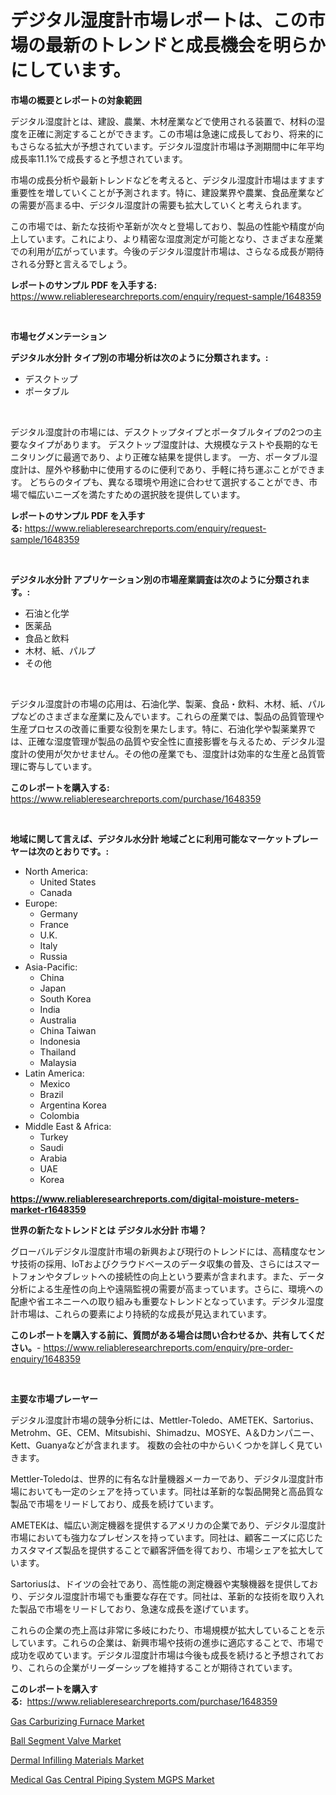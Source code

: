 <p><h1>デジタル湿度計市場レポートは、この市場の最新のトレンドと成長機会を明らかにしています。</h1></p><p><strong>市場の概要とレポートの対象範囲</strong></p>
<p><p>デジタル湿度計とは、建設、農業、木材産業などで使用される装置で、材料の湿度を正確に測定することができます。この市場は急速に成長しており、将来的にもさらなる拡大が予想されています。デジタル湿度計市場は予測期間中に年平均成長率11.1%で成長すると予想されています。</p><p>市場の成長分析や最新トレンドなどを考えると、デジタル湿度計市場はますます重要性を増していくことが予測されます。特に、建設業界や農業、食品産業などの需要が高まる中、デジタル湿度計の需要も拡大していくと考えられます。</p><p>この市場では、新たな技術や革新が次々と登場しており、製品の性能や精度が向上しています。これにより、より精密な湿度測定が可能となり、さまざまな産業での利用が広がっています。今後のデジタル湿度計市場は、さらなる成長が期待される分野と言えるでしょう。</p></p>
<p><strong>レポートのサンプル PDF を入手する:</strong> <a href="https://www.reliableresearchreports.com/enquiry/request-sample/1648359">https://www.reliableresearchreports.com/enquiry/request-sample/1648359</a></p>
<p>&nbsp;</p>
<p><strong>市場セグメンテーション</strong></p>
<p><strong>デジタル水分計 タイプ別の市場分析は次のように分類されます。:</strong></p>
<p><ul><li>デスクトップ</li><li>ポータブル</li></ul></p>
<p>&nbsp;</p>
<p><p>デジタル湿度計の市場には、デスクトップタイプとポータブルタイプの2つの主要なタイプがあります。 デスクトップ湿度計は、大規模なテストや長期的なモニタリングに最適であり、より正確な結果を提供します。 一方、ポータブル湿度計は、屋外や移動中に使用するのに便利であり、手軽に持ち運ぶことができます。 どちらのタイプも、異なる環境や用途に合わせて選択することができ、市場で幅広いニーズを満たすための選択肢を提供しています。</p></p>
<p><strong>レポートのサンプル PDF を入手する:</strong>&nbsp;<a href="https://www.reliableresearchreports.com/enquiry/request-sample/1648359">https://www.reliableresearchreports.com/enquiry/request-sample/1648359</a></p>
<p>&nbsp;</p>
<p><strong> デジタル水分計 アプリケーション別の市場産業調査は次のように分類されます。:</strong></p>
<p><ul><li>石油と化学</li><li>医薬品</li><li>食品と飲料</li><li>木材、紙、パルプ</li><li>その他</li></ul></p>
<p>&nbsp;</p>
<p><p>デジタル湿度計の市場の応用は、石油化学、製薬、食品・飲料、木材、紙、パルプなどのさまざまな産業に及んでいます。これらの産業では、製品の品質管理や生産プロセスの改善に重要な役割を果たします。特に、石油化学や製薬業界では、正確な湿度管理が製品の品質や安全性に直接影響を与えるため、デジタル湿度計の使用が欠かせません。その他の産業でも、湿度計は効率的な生産と品質管理に寄与しています。</p></p>
<p><strong>このレポートを購入する:</strong>&nbsp; <a href="https://www.reliableresearchreports.com/purchase/1648359">https://www.reliableresearchreports.com/purchase/1648359</a></p>
<p>&nbsp;</p>
<p><strong>地域に関して言えば、デジタル水分計 地域ごとに利用可能なマーケットプレーヤーは次のとおりです。:</strong></p>
<p><ul>
    <li>
        North America:
        <ul>
            <li>United States</li>
            <li>Canada</li>
        </ul>
    </li>
    <li>
        Europe:
        <ul>
            <li>Germany</li>
            <li>France</li>
            <li>U.K.</li>
            <li>Italy</li>
            <li>Russia</li>
        </ul>
    </li>
    <li>
        Asia-Pacific:
        <ul>
            <li>China</li>
            <li>Japan</li>
            <li>South Korea</li>
            <li>India</li>
            <li>Australia</li>
            <li>China Taiwan</li>
            <li>Indonesia</li>
            <li>Thailand</li>
            <li>Malaysia</li>
        </ul>
    </li>
    <li>
        Latin America:
        <ul>
            <li>Mexico</li>
            <li>Brazil</li>
            <li>Argentina Korea</li>
            <li>Colombia</li>
        </ul>
    </li>
    <li>
        Middle East & Africa:
        <ul>
            <li>Turkey</li>
            <li>Saudi</li>
            <li>Arabia</li>
            <li>UAE</li>
            <li>Korea</li>
        </ul>
    </li>
    </ul></p>
<p><strong><a href="https://www.reliableresearchreports.com/digital-moisture-meters-market-r1648359">https://www.reliableresearchreports.com/digital-moisture-meters-market-r1648359</a></strong>&nbsp;</p>
<p><strong>世界の新たなトレンドとは デジタル水分計 市場？</strong></p>
<p><p>グローバルデジタル湿度計市場の新興および現行のトレンドには、高精度なセンサ技術の採用、IoTおよびクラウドベースのデータ収集の普及、さらにはスマートフォンやタブレットへの接続性の向上という要素が含まれます。また、データ分析による生産性の向上や遠隔監視の需要が高まっています。さらに、環境への配慮や省エネニーへの取り組みも重要なトレンドとなっています。デジタル湿度計市場は、これらの要素により持続的な成長が見込まれています。</p></p>
<p><strong>このレポートを購入する前に、質問がある場合は問い合わせるか、共有してください。</strong>- <a href="https://www.reliableresearchreports.com/enquiry/pre-order-enquiry/1648359">https://www.reliableresearchreports.com/enquiry/pre-order-enquiry/1648359</a></p>
<p>&nbsp;</p>
<p><strong>主要な市場プレーヤー</strong></p>
<p><p>デジタル湿度計市場の競争分析には、Mettler-Toledo、AMETEK、Sartorius、Metrohm、GE、CEM、Mitsubishi、Shimadzu、MOSYE、A＆Dカンパニー、Kett、Guanyaなどが含まれます。 複数の会社の中からいくつかを詳しく見ていきます。</p><p>Mettler-Toledoは、世界的に有名な計量機器メーカーであり、デジタル湿度計市場においても一定のシェアを持っています。同社は革新的な製品開発と高品質な製品で市場をリードしており、成長を続けています。</p><p>AMETEKは、幅広い測定機器を提供するアメリカの企業であり、デジタル湿度計市場においても強力なプレゼンスを持っています。同社は、顧客ニーズに応じたカスタマイズ製品を提供することで顧客評価を得ており、市場シェアを拡大しています。</p><p>Sartoriusは、ドイツの会社であり、高性能の測定機器や実験機器を提供しており、デジタル湿度計市場でも重要な存在です。同社は、革新的な技術を取り入れた製品で市場をリードしており、急速な成長を遂げています。</p><p>これらの企業の売上高は非常に多岐にわたり、市場規模が拡大していることを示しています。これらの企業は、新興市場や技術の進歩に適応することで、市場で成功を収めています。デジタル湿度計市場は今後も成長を続けると予想されており、これらの企業がリーダーシップを維持することが期待されています。</p></p>
<p><strong>このレポートを購入する:</strong>&nbsp;&nbsp;<a href="https://www.reliableresearchreports.com/purchase/1648359">https://www.reliableresearchreports.com/purchase/1648359</a></p>
<p><p><a href="https://github.com/pgtimber/Market-Research-Report-List-2/blob/main/gas-carburizing-furnace-market.md">Gas Carburizing Furnace Market</a></p><p><a href="https://github.com/lataunyatinikmelvin59ilbd0dv/Market-Research-Report-List-2/blob/main/ball-segment-valve-market.md">Ball Segment Valve Market</a></p><p><a href="https://www.linkedin.com/pulse/analyzing-dermal-infilling-materials-market-global-industry-qb7he?trackingId=I6OoxHLb2tTg1GD3vHiKmw%3D%3D">Dermal Infilling Materials Market</a></p><p><a href="https://www.linkedin.com/pulse/analyzing-medical-gas-central-piping-system-mgps-market-global-c5tpe?trackingId=o4Yr01GyP2GIdWuMocYwVQ%3D%3D">Medical Gas Central Piping System MGPS Market</a></p></p>